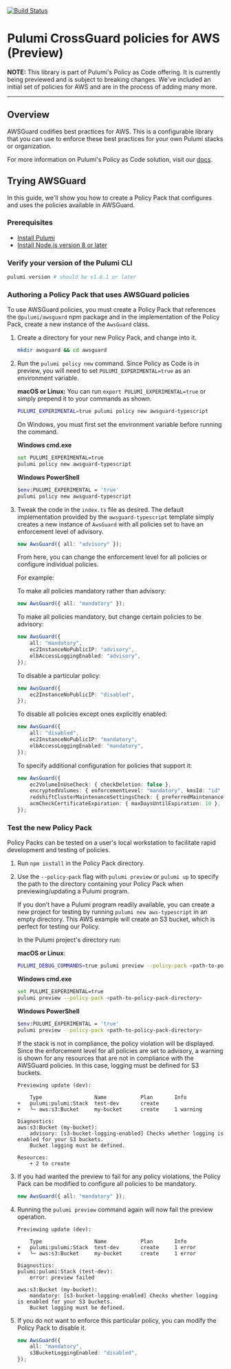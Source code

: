 [![Build Status](https://travis-ci.com/pulumi/pulumi-awsguard.svg?branch=master)](https://travis-ci.com/pulumi/pulumi-awsguard)

# Pulumi CrossGuard policies for AWS (Preview)

**NOTE:** This library is part of Pulumi's Policy as Code offering. It is currently being previewed and is subject to breaking changes. We've included an initial set of policies for AWS and are in the process of adding many more.

---

## Overview

AWSGuard codifies best practices for AWS. This is a configurable library that you can use to enforce these best practices for your own Pulumi stacks or organization.

For more information on Pulumi's Policy as Code solution, visit our [docs](https://www.pulumi.com/docs/get-started/policy-as-code/).

## Trying AWSGuard

In this guide, we'll show you how to create a Policy Pack that configures and uses the policies available in AWSGuard.

### Prerequisites

- [Install Pulumi](https://www.pulumi.com/docs/get-started/install/)
- [Install Node.js version 8 or later](https://nodejs.org/en/download/)

### Verify your version of the Pulumi CLI

```sh
pulumi version # should be v1.6.1 or later
```

### Authoring a Policy Pack that uses AWSGuard policies

To use AWSGuard policies, you must create a Policy Pack that references the `@pulumi/awsguard` npm package and in the implementation of the Policy Pack, create a new instance of the `AwsGuard` class.

1. Create a directory for your new Policy Pack, and change into it.

    ```sh
    mkdir awsguard && cd awsguard
    ```

2. Run the `pulumi policy new` command. Since Policy as Code is in preview, you will need to set `PULUMI_EXPERIMENTAL=true` as an environment variable.

    **macOS or Linux:** You can run `export PULUMI_EXPERIMENTAL=true` or simply prepend it to your commands as shown.

    ```sh
    PULUMI_EXPERIMENTAL=true pulumi policy new awsguard-typescript
    ```

    On Windows, you must first set the environment variable before running the command.

    **Windows cmd.exe**

    ```sh
    set PULUMI_EXPERIMENTAL=true
    pulumi policy new awsguard-typescript
    ```

    **Windows PowerShell**

    ```sh
    $env:PULUMI_EXPERIMENTAL = 'true'
    pulumi policy new awsguard-typescript
    ```

3. Tweak the code in the `index.ts` file as desired. The default implementation provided by the `awsguard-typescript` template simply creates a new instance of `AwsGuard` with all policies set to have an enforcement level of advisory.

    ```typescript
    new AwsGuard({ all: "advisory" });
    ```

    From here, you can change the enforcement level for all policies or configure individual policies.

    For example:

    To make all policies mandatory rather than advisory:

    ```typescript
    new AwsGuard({ all: "mandatory" });
    ```

    To make all policies mandatory, but change certain policies to be advisory:

    ```typescript
    new AwsGuard({
        all: "mandatory",
        ec2InstanceNoPublicIP: "advisory",
        elbAccessLoggingEnabled: "advisory",
    });
    ```

    To disable a particular policy:

    ```typescript
    new AwsGuard({
        ec2InstanceNoPublicIP: "disabled",
    });
    ```

    To disable all policies except ones explicitly enabled:

    ```typescript
    new AwsGuard({
        all: "disabled",
        ec2InstanceNoPublicIP: "mandatory",
        elbAccessLoggingEnabled: "mandatory",
    });
    ```

    To specify additional configuration for policies that support it:

    ```typescript
    new AwsGuard({
        ec2VolumeInUseCheck: { checkDeletion: false },
        encryptedVolumes: { enforcementLevel: "mandatory", kmsId: "id" },
        redshiftClusterMaintenanceSettingsCheck: { preferredMaintenanceWindow: "Mon:09:30-Mon:10:00" },
        acmCheckCertificateExpiration: { maxDaysUntilExpiration: 10 },
    });
    ```

### Test the new Policy Pack

Policy Packs can be tested on a user's local workstation to facilitate rapid development and testing of policies.

1. Run `npm install` in the Policy Pack directory.

1. Use the `--policy-pack` flag with `pulumi preview` or `pulumi up` to specify the path to the directory containing your Policy Pack when previewing/updating a Pulumi program.

    If you don’t have a Pulumi program readily available, you can create a new project for testing by running `pulumi new aws-typescript` in an empty directory. This AWS example will create an S3 bucket, which is perfect for testing our Policy.

    In the Pulumi project's directory run:

    **macOS or Linux**:

    ```sh
    PULUMI_DEBUG_COMMANDS=true pulumi preview --policy-pack <path-to-policy-pack-directory>
    ```

    **Windows cmd.exe**

    ```sh
    set PULUMI_EXPERIMENTAL=true
    pulumi preview --policy-pack <path-to-policy-pack-directory>
    ```

    **Windows PowerShell**

    ```sh
    $env:PULUMI_EXPERIMENTAL = 'true'
    pulumi preview --policy-pack <path-to-policy-pack-directory>
    ```

    If the stack is not in compliance, the policy violation will be displayed. Since the enforcement level for all policies are set to advisory, a warning is shown for any resources that are not in compliance with the AWSGuard policies. In this case, logging must be defined for S3 buckets.

    ```
    Previewing update (dev):

        Type                 Name           Plan       Info
    +   pulumi:pulumi:Stack  test-dev       create
    +   └─ aws:s3:Bucket     my-bucket      create     1 warning

    Diagnostics:
    aws:s3:Bucket (my-bucket):
        advisory: [s3-bucket-logging-enabled] Checks whether logging is enabled for your S3 buckets.
        Bucket logging must be defined.

    Resources:
        + 2 to create
    ```

1. If you had wanted the preview to fail for any policy violations, the Policy Pack can be modified to configure all policies to be mandatory.

    ```typescript
    new AwsGuard({ all: "mandatory" });
    ```

1. Running the `pulumi preview` command again will now fail the preview operation.

    ```
    Previewing update (dev):

        Type                 Name           Plan       Info
    +   pulumi:pulumi:Stack  test-dev       create     1 error
    +   └─ aws:s3:Bucket     my-bucket      create     1 error

    Diagnostics:
    pulumi:pulumi:Stack (test-dev):
        error: preview failed

    aws:s3:Bucket (my-bucket):
        mandatory: [s3-bucket-logging-enabled] Checks whether logging is enabled for your S3 buckets.
        Bucket logging must be defined.
    ```

1. If you do not want to enforce this particular policy, you can modify the Policy Pack to disable it.

    ```typescript
    new AwsGuard({
        all: "mandatory",
        s3BucketLoggingEnabled: "disabled",
    });
    ```
